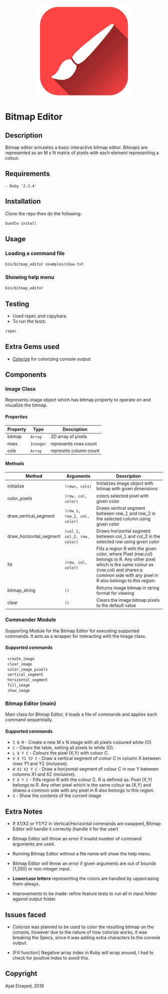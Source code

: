 <p align="center">
  <img src="bitmaplogo.png">
</p>

# Bitmap Editor

## Description 

Bitmap editor simulates a basic interactive bitmap editor. Bitmaps
are represented as an M x N matrix of pixels with each element representing a colour.

## Requirements
```
- Ruby '2.3.4'
```

## Installation
Clone the repo then do the following:
```sh
bundle install
```

## Usage

### Loading a command file
```sh
bin/bitmap_editor examples/show.txt
```

### Showing help menu
```sh
bin/bitmap_editor
```



## Testing
- Used rspec and capybara.
- To run the tests:
```sh
rspec
```

## Extra Gems used

- [Colorize](https://github.com/fazibear/colorize) for colorizing console output.


## Components

### Image Class

Represents image object which has bitmap property to operate on and visualize the bitmap.

#### Properties


| Property | Type | Description |
| --- | --- | --- |
| bitmap | <code>Array</code> | 2D array of pixels |
| rows | <code>Integer</code> | represents rows count |
| cols | <code>Array</code> | represnts column count |

#### Methods


| Method | Arguments | Description |
| --- | --- | --- |
| initialize | <code>(rows, cols)</code> | Initializes image object with bitmap with given dimensions |
| color_pixels | <code>(row, col, color)</code> | colors selected pixel with given color |
| draw_vertical_segment | <code>(row_1, row_2, col, color)</code> | Draws vertical segment between row_1 and row_2 in the selected column using given color |
| draw_horizontal_segment | <code>(col_1, col_2, row, color)</code> | Draws horizontal segment between col_1 and col_2 in the selected row using given color |
| fill | <code>(row, col, color)</code> | Fills a region R with the given color, where Pixel (row,col) belongs to R. Any other pixel which is the same colour as (row,col) and shares a common side with any pixel in R also belongs to this region. |
| bitmap_string | <code>()</code> | Returns image bitmap in string format for viewing |
| clear | <code>()</code> | Clears the image bitmap pixels to the default value |


### Commander Module

Supporting Module for the Bitmap Editor for executing supported commands. It acts as a wrapper for interacting with the Image class.

#### Supported commands

```ruby
 create_image
 clear_image
 color_image_pixels
 vertical_segment
 horizontal_segment
 fill_image
 show_image
```


### Bitmap Editor (main)

Main class for Bitmap Editor, it loads a file of commands and applies each command sequentially.


#### Supported commands

- `I N M` - Create a new M x N image with all pixels coloured white (O).
- `C` - Clears the table, setting all pixels to white (O).
- `L X Y C` - Colours the pixel (X,Y) with colour C.
- `V X Y1 Y2 C` - Draw a vertical segment of colour C in column X between rows Y1 and Y2 (inclusive).
- `H X1 X2 Y C` - Draw a horizontal segment of colour C in row Y between columns X1 and X2 (inclusive).
- `F X Y C` - Fills region R with the colour C. R is defined as: Pixel (X,Y) belongs to R. Any other pixel which is the same colour as (X,Y) and shares a common side with any pixel in R also belongs to this region.
- `S` - Show the contents of the current image


## Extra Notes
- If X1/X2 or Y1/Y2 in Vertical/Horizontal commands are swapped, Bitmap Editor will handle it correctly (handle it for the user)

- Bitmap Editor will throw an error if invalid number of command arguments are used.  

- Running Bitmap Editor without a file name will show the help menu.

- Bitmap Editor will throw an error if given arguments are out of bounds [1,250] or non-integer input.  

- **Lowercase letters** representing the colors are handled by uppercasing them always.

- Improvements to be made: refine feature tests to run all in input folder against output folder.

## Issues faced
- Colorize was planned to be used to color the resulting bitmap on the console, however due to the nature of how colorize works, it was breaking the Specs, since it was adding extra characters to the console output.

- [Fill function] Negative array index in Ruby will wrap around, I had to check for positive index to avoid this.

## Copyright
Ayat Elsayed, 2018